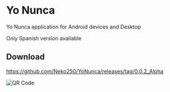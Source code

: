 Yo Nunca
=======

Yo Nunca application for Android devices and Desktop

Only Spanish version available

Download
-------

https://github.com/Neko250/YoNunca/releases/tag/0.0.2_Alpha

![QR Code](http://neko250.net46.net/images/yonunca_0.0.2.png)
